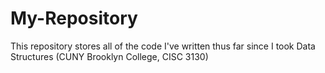 # My-Repository

This repository stores all of the code I've written thus far since I took Data Structures (CUNY Brooklyn College, CISC 3130)
